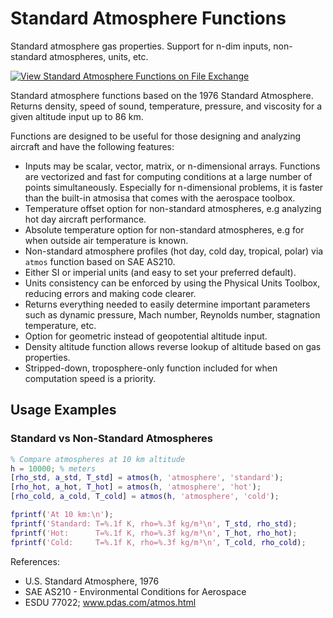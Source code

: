 # Standard Atmosphere Functions
Standard atmosphere gas properties. Support for n-dim inputs, non-standard atmospheres, units, etc.

[![View Standard Atmosphere Functions on File Exchange](https://www.mathworks.com/matlabcentral/images/matlab-file-exchange.svg)](https://www.mathworks.com/matlabcentral/fileexchange/28135)

Standard atmosphere functions based on the 1976 Standard Atmosphere. Returns density, speed of sound, temperature, pressure, and viscosity for a given altitude input up to 86 km.

Functions are designed to be useful for those designing and analyzing aircraft and have the following features:
- Inputs may be scalar, vector, matrix, or n-dimensional arrays. Functions are vectorized and fast for computing conditions at a large number of points simultaneously. Especially for n-dimensional problems, it is faster than the built-in atmosisa that comes with the aerospace toolbox.
- Temperature offset option for non-standard atmospheres, e.g analyzing hot day aircraft performance.
- Absolute temperature option for non-standard atmospheres, e.g for when outside air temperature is known.
- Non-standard atmosphere profiles (hot day, cold day, tropical, polar) via `atmos` function based on SAE AS210.
- Either SI or imperial units (and easy to set your preferred default).
- Units consistency can be enforced by using the Physical Units Toolbox, reducing errors and making code clearer.
- Returns everything needed to easily determine important parameters such as dynamic pressure, Mach number, Reynolds number, stagnation temperature, etc.
- Option for geometric instead of geopotential altitude input.
- Density altitude function allows reverse lookup of altitude based on gas properties.
- Stripped-down, troposphere-only function included for when computation speed is a priority.

## Usage Examples

### Standard vs Non-Standard Atmospheres
```matlab
% Compare atmospheres at 10 km altitude
h = 10000; % meters
[rho_std, a_std, T_std] = atmos(h, 'atmosphere', 'standard');
[rho_hot, a_hot, T_hot] = atmos(h, 'atmosphere', 'hot');
[rho_cold, a_cold, T_cold] = atmos(h, 'atmosphere', 'cold');

fprintf('At 10 km:\n');
fprintf('Standard: T=%.1f K, rho=%.3f kg/m³\n', T_std, rho_std);
fprintf('Hot:      T=%.1f K, rho=%.3f kg/m³\n', T_hot, rho_hot);
fprintf('Cold:     T=%.1f K, rho=%.3f kg/m³\n', T_cold, rho_cold);
```

References: 
- U.S. Standard Atmosphere, 1976
- SAE AS210 - Environmental Conditions for Aerospace  
- ESDU 77022; www.pdas.com/atmos.html
